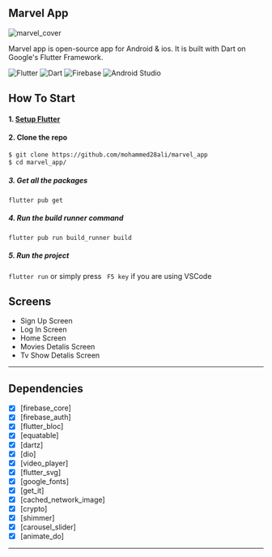 ## Marvel App<br>
![marvel_cover](https://github.com/mohammed28ali/marvel_app/assets/43098702/0e4dbc37-5430-4eff-97b8-0bd5051352ea)

Marvel app is open-source  app for Android & ios. It is built with Dart on Google's Flutter Framework.

![Flutter](https://img.shields.io/badge/Flutter-%2302569B.svg?style=for-the-badge&logo=Flutter&logoColor=white)
![Dart](https://img.shields.io/badge/Dart-0175C2?style=for-the-badge&logo=dart&logoColor=white)
![Firebase](https://img.shields.io/badge/Firebase-039BE5?style=for-the-badge&logo=Firebase&logoColor=white)
![Android Studio](https://img.shields.io/badge/Android%20Studio-3DDC84.svg?style=for-the-badge&logo=android-studio&logoColor=white)



## How To Start
#### 1. [Setup Flutter](https://flutter.io/setup/)

#### 2. Clone the repo

```sh
$ git clone https://github.com/mohammed28ali/marvel_app
$ cd marvel_app/
```

##### 3. Get all the packages

`flutter pub get`

##### 4. Run the build runner command

`flutter pub run build_runner build `

##### 5. Run the project

`flutter run` or simply press ` F5 key` if you are using VSCode

## Screens

-   Sign Up Screen
-   Log In Screen
-   Home Screen
-   Movies Detalis Screen
-   Tv Show Detalis Screen
--------------------------------
## Dependencies
- [x] [firebase_core]
- [x] [firebase_auth]
- [x] [flutter_bloc]
- [x] [equatable]
- [x] [dartz]
- [x] [dio]
- [x] [video_player]
- [x] [flutter_svg]
- [x] [google_fonts]
- [x] [get_it]
- [x] [cached_network_image]
- [x] [crypto]
- [x] [shimmer]
- [x] [carousel_slider]
- [x] [animate_do]
--------------------------












